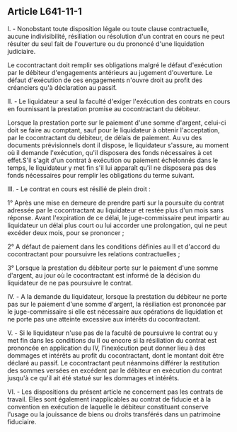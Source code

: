 Article L641-11-1
----
I. - Nonobstant toute disposition légale ou toute clause contractuelle, aucune
indivisibilité, résiliation ou résolution d'un contrat en cours ne peut résulter
du seul fait de l'ouverture ou du prononcé d'une liquidation judiciaire.

Le cocontractant doit remplir ses obligations malgré le défaut d'exécution par
le débiteur d'engagements antérieurs au jugement d'ouverture. Le défaut
d'exécution de ces engagements n'ouvre droit au profit des créanciers qu'à
déclaration au passif.

II. - Le liquidateur a seul la faculté d'exiger l'exécution des contrats en
cours en fournissant la prestation promise au cocontractant du débiteur.

Lorsque la prestation porte sur le paiement d'une somme d'argent, celui-ci doit
se faire au comptant, sauf pour le liquidateur à obtenir l'acceptation, par le
cocontractant du débiteur, de délais de paiement. Au vu des documents
prévisionnels dont il dispose, le liquidateur s'assure, au moment où il demande
l'exécution, qu'il disposera des fonds nécessaires à cet effet.S'il s'agit d'un
contrat à exécution ou paiement échelonnés dans le temps, le liquidateur y met
fin s'il lui apparaît qu'il ne disposera pas des fonds nécessaires pour remplir
les obligations du terme suivant.

III. - Le contrat en cours est résilié de plein droit :

1° Après une mise en demeure de prendre parti sur la poursuite du contrat
adressée par le cocontractant au liquidateur et restée plus d'un mois sans
réponse. Avant l'expiration de ce délai, le juge-commissaire peut impartir au
liquidateur un délai plus court ou lui accorder une prolongation, qui ne peut
excéder deux mois, pour se prononcer ;

2° A défaut de paiement dans les conditions définies au II et d'accord du
cocontractant pour poursuivre les relations contractuelles ;

3° Lorsque la prestation du débiteur porte sur le paiement d'une somme d'argent,
au jour où le cocontractant est informé de la décision du liquidateur de ne pas
poursuivre le contrat.

IV. - A la demande du liquidateur, lorsque la prestation du débiteur ne porte
pas sur le paiement d'une somme d'argent, la résiliation est prononcée par le
juge-commissaire si elle est nécessaire aux opérations de liquidation et ne
porte pas une atteinte excessive aux intérêts du cocontractant.

V. - Si le liquidateur n'use pas de la faculté de poursuivre le contrat ou y met
fin dans les conditions du II ou encore si la résiliation du contrat est
prononcée en application du IV, l'inexécution peut donner lieu à des dommages et
intérêts au profit du cocontractant, dont le montant doit être déclaré au
passif. Le cocontractant peut néanmoins différer la restitution des sommes
versées en excédent par le débiteur en exécution du contrat jusqu'à ce qu'il ait
été statué sur les dommages et intérêts.

VI. - Les dispositions du présent article ne concernent pas les contrats de
travail. Elles sont également inapplicables au contrat de fiducie et à la
convention en exécution de laquelle le débiteur constituant conserve l'usage ou
la jouissance de biens ou droits transférés dans un patrimoine fiduciaire.
